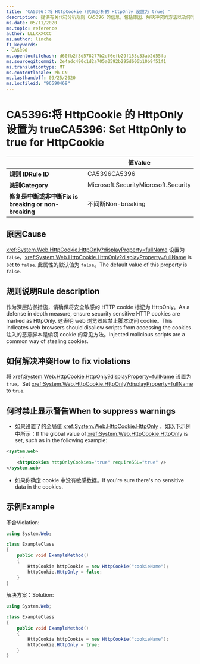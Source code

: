 ```yaml
---
title: 'CA5396：将 HttpCookie (代码分析的 HttpOnly 设置为 true) '
description: 提供有关代码分析规则 CA5396 的信息，包括原因、解决冲突的方法以及何时取消显示。
ms.date: 05/11/2020
ms.topic: reference
author: LLLXXXCCC
ms.author: linche
f1_keywords:
- CA5396
ms.openlocfilehash: d60fb2f3d578277b2df6efb29f153c33ab2d55fa
ms.sourcegitcommit: 2e4adc490c1d2a705a0592b295d606b10b9f51f1
ms.translationtype: MT
ms.contentlocale: zh-CN
ms.lasthandoff: 09/25/2020
ms.locfileid: "96590469"
---
```

# <a name="ca5396-set-httponly-to-true-for-httpcookie"></a><span data-ttu-id="7cc3a-103">CA5396:将 HttpCookie 的 HttpOnly 设置为 true</span><span class="sxs-lookup"><span data-stu-id="7cc3a-103">CA5396: Set HttpOnly to true for HttpCookie</span></span>

| | <span data-ttu-id="7cc3a-104">值</span><span class="sxs-lookup"><span data-stu-id="7cc3a-104">Value</span></span> |
|-|-|
| <span data-ttu-id="7cc3a-105">**规则 ID**</span><span class="sxs-lookup"><span data-stu-id="7cc3a-105">**Rule ID**</span></span> |<span data-ttu-id="7cc3a-106">CA5396</span><span class="sxs-lookup"><span data-stu-id="7cc3a-106">CA5396</span></span>|
| <span data-ttu-id="7cc3a-107">**类别**</span><span class="sxs-lookup"><span data-stu-id="7cc3a-107">**Category**</span></span> |<span data-ttu-id="7cc3a-108">Microsoft.Security</span><span class="sxs-lookup"><span data-stu-id="7cc3a-108">Microsoft.Security</span></span>|
| <span data-ttu-id="7cc3a-109">**修复是中断或非中断**</span><span class="sxs-lookup"><span data-stu-id="7cc3a-109">**Fix is breaking or non-breaking**</span></span> |<span data-ttu-id="7cc3a-110">不间断</span><span class="sxs-lookup"><span data-stu-id="7cc3a-110">Non-breaking</span></span>|

## <a name="cause"></a><span data-ttu-id="7cc3a-111">原因</span><span class="sxs-lookup"><span data-stu-id="7cc3a-111">Cause</span></span>

<span data-ttu-id="7cc3a-112"><xref:System.Web.HttpCookie.HttpOnly?displayProperty=fullName> 设置为 `false`。</span><span class="sxs-lookup"><span data-stu-id="7cc3a-112"><xref:System.Web.HttpCookie.HttpOnly?displayProperty=fullName> is set to `false`.</span></span> <span data-ttu-id="7cc3a-113">此属性的默认值为 `false`。</span><span class="sxs-lookup"><span data-stu-id="7cc3a-113">The default value of this property is `false`.</span></span>

## <a name="rule-description"></a><span data-ttu-id="7cc3a-114">规则说明</span><span class="sxs-lookup"><span data-stu-id="7cc3a-114">Rule description</span></span>

<span data-ttu-id="7cc3a-115">作为深层防御措施，请确保将安全敏感的 HTTP cookie 标记为 HttpOnly。</span><span class="sxs-lookup"><span data-stu-id="7cc3a-115">As a defense in depth measure, ensure security sensitive HTTP cookies are marked as HttpOnly.</span></span> <span data-ttu-id="7cc3a-116">这表明 web 浏览器应禁止脚本访问 cookie。</span><span class="sxs-lookup"><span data-stu-id="7cc3a-116">This indicates web browsers should disallow scripts from accessing the cookies.</span></span> <span data-ttu-id="7cc3a-117">注入的恶意脚本是偷窃 cookie 的常见方法。</span><span class="sxs-lookup"><span data-stu-id="7cc3a-117">Injected malicious scripts are a common way of stealing cookies.</span></span>

## <a name="how-to-fix-violations"></a><span data-ttu-id="7cc3a-118">如何解决冲突</span><span class="sxs-lookup"><span data-stu-id="7cc3a-118">How to fix violations</span></span>

<span data-ttu-id="7cc3a-119">将 <xref:System.Web.HttpCookie.HttpOnly?displayProperty=fullName> 设置为 `true`。</span><span class="sxs-lookup"><span data-stu-id="7cc3a-119">Set <xref:System.Web.HttpCookie.HttpOnly?displayProperty=fullName> to `true`.</span></span>

## <a name="when-to-suppress-warnings"></a><span data-ttu-id="7cc3a-120">何时禁止显示警告</span><span class="sxs-lookup"><span data-stu-id="7cc3a-120">When to suppress warnings</span></span>

- <span data-ttu-id="7cc3a-121">如果设置了的全局值 <xref:System.Web.HttpCookie.HttpOnly> ，如以下示例中所示：</span><span class="sxs-lookup"><span data-stu-id="7cc3a-121">If the global value of <xref:System.Web.HttpCookie.HttpOnly> is set,  such as in the following example:</span></span>

```xml
<system.web>
    ...
    <httpCookies httpOnlyCookies="true" requireSSL="true" />
</system.web>
```

- <span data-ttu-id="7cc3a-122">如果你确定 cookie 中没有敏感数据。</span><span class="sxs-lookup"><span data-stu-id="7cc3a-122">If you're sure there's no sensitive data in the cookies.</span></span>

## <a name="example"></a><span data-ttu-id="7cc3a-123">示例</span><span class="sxs-lookup"><span data-stu-id="7cc3a-123">Example</span></span>

<span data-ttu-id="7cc3a-124">不合</span><span class="sxs-lookup"><span data-stu-id="7cc3a-124">Violation:</span></span>

```csharp
using System.Web;

class ExampleClass
{
    public void ExampleMethod()
    {
        HttpCookie httpCookie = new HttpCookie("cookieName");
        httpCookie.HttpOnly = false;
    }
}
```

<span data-ttu-id="7cc3a-125">解决方案：</span><span class="sxs-lookup"><span data-stu-id="7cc3a-125">Solution:</span></span>

```csharp
using System.Web;

class ExampleClass
{
    public void ExampleMethod()
    {
        HttpCookie httpCookie = new HttpCookie("cookieName");
        httpCookie.HttpOnly = true;
    }
}
```
